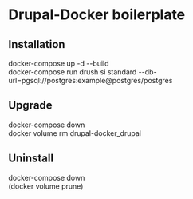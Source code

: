 # Drupal-Docker boilerplate

## Installation

docker-compose up -d --build\
docker-compose run drush si standard --db-url=pgsql://postgres:example@postgres/postgres

## Upgrade

docker-compose down\
docker volume rm drupal-docker_drupal

## Uninstall

docker-compose down\
(docker volume prune)
